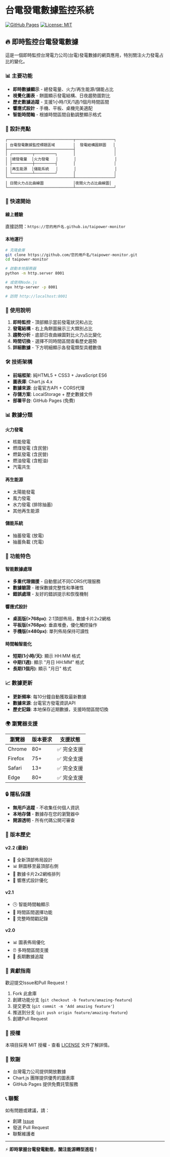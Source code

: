 # 台電發電數據監控系統

[![GitHub Pages](https://img.shields.io/badge/GitHub%20Pages-Live-brightgreen)](https://您的用戶名.github.io/taipower-monitor)
[![License: MIT](https://img.shields.io/badge/License-MIT-yellow.svg)](https://opensource.org/licenses/MIT)

## 🔥 即時監控台電發電數據

這是一個即時監控台灣電力公司(台電)發電數據的網頁應用，特別關注火力發電占比的變化。

### 📊 主要功能

- **即時數據顯示** - 總發電量、火力/再生能源/儲能占比
- **視覺化圖表** - 餅圖顯示發電結構、日夜趨勢圖對比
- **歷史數據追蹤** - 支援1小時/1天/1週/1個月時間區間
- **響應式設計** - 手機、平板、桌機完美適配
- **智能時間軸** - 根據時間區間自動調整顯示格式

### 🎯 設計亮點

```
┌─────────────────────────────┬─────────────────┐
│ 台電發電數據監控標題區域        │  發電結構圓餅圖   │
├─────────────────────────────┤                 │
│ ┌─────────┬─────────┐       │                 │
│ │總發電量  │火力發電   │       │                 │
│ ├─────────┼─────────┤       │                 │
│ │再生能源  │儲能系統   │       │                 │
│ └─────────┴─────────┘       │                 │
└─────────────────────────────┴─────────────────┘
│ 日間火力占比曲線圖             │夜間火力占比曲線圖│
└─────────────────────────────┴─────────────────┘
```

### 🚀 快速開始

#### 線上體驗
直接訪問：`https://您的用戶名.github.io/taipower-monitor`

#### 本地運行
```bash
# 克隆倉庫
git clone https://github.com/您的用戶名/taipower-monitor.git
cd taipower-monitor

# 啟動本地服務器
python -m http.server 8001

# 或使用Node.js
npx http-server -p 8001

# 訪問 http://localhost:8001
```

### 📱 使用說明

1. **即時監控** - 頂部顯示當前發電狀況和占比
2. **發電結構** - 右上角餅圖展示三大類別占比  
3. **趨勢分析** - 底部日夜曲線圖對比火力占比變化
4. **時間切換** - 選擇不同時間區間查看歷史趨勢
5. **詳細數據** - 下方明細顯示各發電類型具體數值

### 🛠️ 技術架構

- **前端框架**: 純HTML5 + CSS3 + JavaScript ES6
- **圖表庫**: Chart.js 4.x
- **數據來源**: 台電官方API + CORS代理
- **存儲方案**: LocalStorage + 歷史數據文件
- **部署平台**: GitHub Pages (免費)

### 📊 數據分類

#### 火力發電
- 核能發電
- 燃煤發電 (含民營)
- 燃氣發電 (含民營)  
- 燃油發電 (含輕油)
- 汽電共生

#### 再生能源
- 太陽能發電
- 風力發電
- 水力發電 (排除抽蓄)
- 其他再生能源

#### 儲能系統
- 抽蓄發電 (放電)
- 抽蓄負載 (充電)

### 🔧 功能特色

#### 智能數據處理
- **多重代理備援** - 自動嘗試不同CORS代理服務
- **數據驗證** - 確保數據完整性和準確性
- **錯誤處理** - 友好的錯誤提示和恢復機制

#### 響應式設計
- **桌面版(>768px)**: 2:1頂部佈局，數據卡片2x2網格
- **平板版(≤768px)**: 垂直堆疊，優化觸控操作
- **手機版(≤480px)**: 單列佈局保持可讀性

#### 時間軸智能化
- **短期(1小時/天)**: 顯示 HH:MM 格式
- **中期(1週)**: 顯示 "月日 HH:MM" 格式
- **長期(1個月)**: 顯示 "月日" 格式

### 📈 數據更新

- **更新頻率**: 每10分鐘自動獲取最新數據
- **數據來源**: 台電官方發電資訊API
- **歷史記錄**: 本地保存近期數據，支援時間區間切換

### 🌍 瀏覽器支援

| 瀏覽器 | 版本要求 | 支援狀態 |
|--------|----------|----------|
| Chrome | 80+ | ✅ 完全支援 |
| Firefox | 75+ | ✅ 完全支援 |
| Safari | 13+ | ✅ 完全支援 |
| Edge | 80+ | ✅ 完全支援 |

### 🔒 隱私保護

- **無用戶追蹤** - 不收集任何個人資訊
- **本地存儲** - 數據存在您的瀏覽器中
- **開源透明** - 所有代碼公開可審查

### 📝 版本歷史

#### v2.2 (最新)
- 🎨 全新頂部佈局設計
- 📊 餅圖移至最頂部右側
- 🔧 數據卡片2x2網格排列
- 📱 響應式設計優化

#### v2.1
- 🕒 智能時間軸顯示
- 🎯 時間區間選擇功能
- 🔄 完整時間戳記錄

#### v2.0
- 📊 圖表佈局優化
- ⏰ 多時間區間支援
- 💾 長期數據追蹤

### 🤝 貢獻指南

歡迎提交Issue和Pull Request！

1. Fork 此倉庫
2. 創建功能分支 (`git checkout -b feature/amazing-feature`)
3. 提交更改 (`git commit -m 'Add amazing feature'`)
4. 推送到分支 (`git push origin feature/amazing-feature`)
5. 創建Pull Request

### 📄 授權

本項目採用 MIT 授權 - 查看 [LICENSE](LICENSE) 文件了解詳情。

### 🙏 致謝

- 台灣電力公司提供開放數據
- Chart.js 團隊提供優秀的圖表庫
- GitHub Pages 提供免費託管服務

### 📞 聯繫

如有問題或建議，請：
- 創建 [Issue](https://github.com/您的用戶名/taipower-monitor/issues)
- 發送 Pull Request
- 聯繫維護者

---

⚡ **即時掌握台電發電動態，關注能源轉型進程！** 